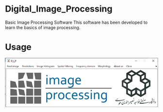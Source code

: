 # Digital_Image_Processing
Basic Image Processing Software
This software has been developed to learn the basics of image processing.
# Usage
![Screenshot](Capture.PNG)
